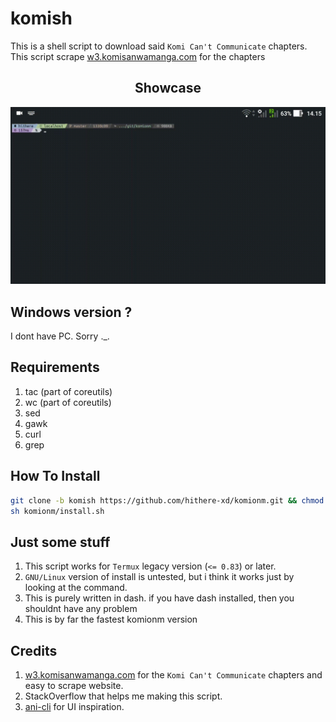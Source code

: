 # komish
This is a shell script to download said `Komi Can't Communicate` chapters. This script scrape [w3.komisanwamanga.com](https://w3.komisanwamanga.com) for the chapters

<h2 align="center">Showcase</h2>
<p align="center"><img src="stuff.gif"></p>

## Windows version ?
I dont have PC. Sorry ._.

## Requirements
1. tac (part of coreutils)
2. wc (part of coreutils)
3. sed
4. gawk
5. curl
6. grep

## How To Install
```sh
git clone -b komish https://github.com/hithere-xd/komionm.git && chmod +x komionm/komish
sh komionm/install.sh
```

## Just some stuff
1. This script works for `Termux` legacy version (`<= 0.83`) or later.
2. `GNU/Linux` version of install is untested, but i think it works just by looking at the command.
3. This is purely written in dash. if you have dash installed, then you shouldnt have any problem
4. This is by far the fastest komionm version

## Credits
1. [w3.komisanwamanga.com](https://w3.komisanwamanga.com) for the `Komi Can't Communicate` chapters and easy to scrape website.
2. StackOverflow that helps me making this script.
3. [ani-cli](https://github.com/pystardust/ani-cli) for UI inspiration.
